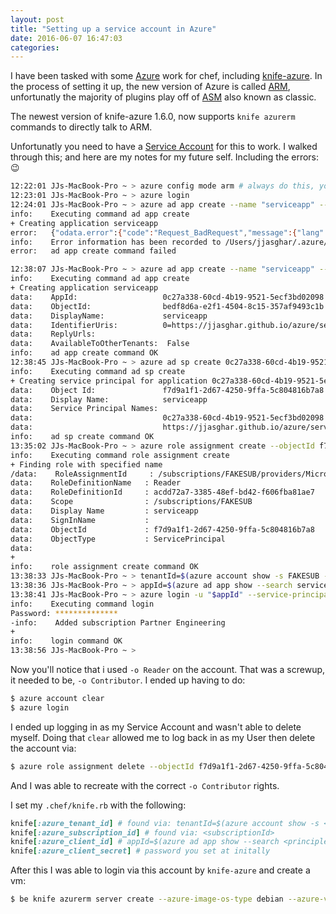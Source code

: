 ```yaml
---
layout: post
title: "Setting up a service account in Azure"
date: 2016-06-07 16:47:03
categories:
---
```


I have been tasked with some [Azure][azure] work for chef, including [knife-azure][knife].
In the process of setting it up, the new version of Azure is called [ARM][arm],
unfortunatly the majority of plugins play off of [ASM][asm] also known as classic.

The newest version of knife-azure 1.6.0, now supports `knife azurerm` commands
to directly talk to ARM.

Unfortunatly you need to have a [Service Account][service] for this to work. I
walked through this; and here are my notes for my future self. Including the errors: :wink:

```bash
12:22:01 JJs-MacBook-Pro ~ > azure config mode arm # always do this, you don't want ASM.
12:23:01 JJs-MacBook-Pro ~ > azure login
12:24:01 JJs-MacBook-Pro ~ > azure ad app create --name "serviceapp" --home-page "https://www.contoso.org" --identifier-uris "https://www.contoso.org/example" --password <FAKEPASSWORD>
info:    Executing command ad app create
+ Creating application serviceapp
error:   {"odata.error":{"code":"Request_BadRequest","message":{"lang":"en","value":"Another object with the same value for property identifierUris already exists."},"values":[{"item":"PropertyName","value":"identifierUris"},{"item":"PropertyErrorCode","value":"ObjectConflict"}]}}
info:    Error information has been recorded to /Users/jjasghar/.azure/azure.err
error:   ad app create command failed

12:38:07 JJs-MacBook-Pro ~ > azure ad app create --name "serviceapp" --home-page "https://www.contoso.org" --identifier-uris "https://jjasghar.github.io/azure/serviceapp" --password <FAKEPASSWORD>
info:    Executing command ad app create
+ Creating application serviceapp
data:    AppId:                   0c27a338-60cd-4b19-9521-5ecf3bd02098
data:    ObjectId:                bedf8d6a-e2f1-4504-8c15-357af9493c1b
data:    DisplayName:             serviceapp
data:    IdentifierUris:          0=https://jjasghar.github.io/azure/serviceapp
data:    ReplyUrls:
data:    AvailableToOtherTenants:  False
info:    ad app create command OK
12:38:45 JJs-MacBook-Pro ~ > azure ad sp create 0c27a338-60cd-4b19-9521-5ecf3bd02098
info:    Executing command ad sp create
+ Creating service principal for application 0c27a338-60cd-4b19-9521-5ecf3bd02098
data:    Object Id:               f7d9a1f1-2d67-4250-9ffa-5c804816b7a8
data:    Display Name:            serviceapp
data:    Service Principal Names:
data:                             0c27a338-60cd-4b19-9521-5ecf3bd02098
data:                             https://jjasghar.github.io/azure/serviceapp
info:    ad sp create command OK
13:35:02 JJs-MacBook-Pro ~ > azure role assignment create --objectId f7d9a1f1-2d67-4250-9ffa-5c804816b7a8 -o Reader -c /subscriptions/FAKESUB/
info:    Executing command role assignment create
+ Finding role with specified name
/data:    RoleAssignmentId     : /subscriptions/FAKESUB/providers/Microsoft.Authorization/roleAssignments/1178037b-16e9-4bb9-803d-b1ad3cd7383b
data:    RoleDefinitionName   : Reader
data:    RoleDefinitionId     : acdd72a7-3385-48ef-bd42-f606fba81ae7
data:    Scope                : /subscriptions/FAKESUB
data:    Display Name         : serviceapp
data:    SignInName           :
data:    ObjectId             : f7d9a1f1-2d67-4250-9ffa-5c804816b7a8
data:    ObjectType           : ServicePrincipal
data:
+
info:    role assignment create command OK
13:38:33 JJs-MacBook-Pro ~ > tenantId=$(azure account show -s FAKESUB --json | jq -r '.[0].tenantId')
13:38:36 JJs-MacBook-Pro ~ > appId=$(azure ad app show --search serviceapp --json | jq -r '.[0].appId')
13:38:41 JJs-MacBook-Pro ~ > azure login -u "$appId" --service-principal --tenant "$tenantId"
info:    Executing command login
Password: **************
-info:    Added subscription Partner Engineering
+
info:    login command OK
13:38:56 JJs-MacBook-Pro ~ >
```

Now you'll notice that i used `-o Reader` on the account. That was a screwup, it
needed to be, `-o Contributor`. I ended up having to do:

```bash
$ azure account clear
$ azure login
```

I ended up logging in as my Service Account and wasn't able to delete myself.
Doing that `clear` allowed me to log back in as my User then delete the account via:

```bash
$ azure role assignment delete --objectId f7d9a1f1-2d67-4250-9ffa-5c804816b7a8 --roleName Reader
```

And I was able to recreate with the correct `-o Contributor` rights.

I set my `.chef/knife.rb` with the following:

```ruby
knife[:azure_tenant_id] # found via: tenantId=$(azure account show -s <subscriptionId> --json | jq -r '.[0].tenantId')
knife[:azure_subscription_id] # found via: <subscriptionId>
knife[:azure_client_id] # appId=$(azure ad app show --search <principleappcreated> --json | jq -r '.[0].appId')
knife[:azure_client_secret] # password you set at initally
```

After this I was able to login via this account by `knife-azure` and create a vm:

```bash
$ be knife azurerm server create --azure-image-os-type debian --azure-vm-name jjtesting --azure-vm-size medium --azure-service-location "eastus" --ssh-user jj --ssh-password P@ssw0rd!
```


[asm]: https://azure.microsoft.com/en-us/documentation/articles/resource-manager-deployment-model/
[arm]: https://azure.microsoft.com/en-us/documentation/articles/resource-group-overview/
[azure]: https://azure.microsoft.com/en-us/
[knife]: https://github.com/chef/knife-azure
[service]: https://azure.microsoft.com/en-us/documentation/articles/resource-group-authenticate-service-principal-cli/

